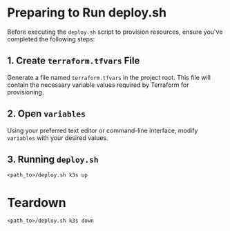 # Preparing to Run deploy.sh

Before executing the `deploy.sh` script to provision resources, ensure you've completed the following steps:

## 1. Create `terraform.tfvars` File

Generate a file named `terraform.tfvars` in the project root. This file will contain the necessary variable values required by Terraform for provisioning.

## 2. Open `variables`

Using your preferred text editor or command-line interface, modify `variables` with your desired values.

## 3. Running `deploy.sh`

```
<path_to>/deploy.sh k3s up
```

# Teardown

```
<path_to>/deploy.sh k3s down
```

